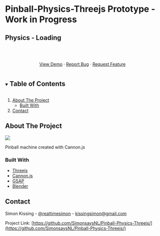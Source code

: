 # Pinball-Physics-Threejs Prototype - Work in Progress
## Physics - Loading

<br />
<p align="center">
    <br />
    <a href="https://raw.githack.com/SimonsaysNL/Pinball-Physics-Threejs/master/intro/index.html">View Demo</a>
    ·
    <a href="https://github.com/SimonsaysNL/Pinball-Physics-Threejs/issues">Report Bug</a>
    ·
    <a href="https://github.com/SimonsaysNL/Pinball-Physics-Threejs/issues">Request Feature</a>
  </p>
</p>



<!-- TABLE OF CONTENTS -->
<details open="open">
  <summary><h2 style="display: inline-block">Table of Contents</h2></summary>
  <ol>
    <li>
      <a href="#about-the-project">About The Project</a>
      <ul>
        <li><a href="#built-with">Built With</a></li>
      </ul>
    </li>
    <li><a href="#contact">Contact</a></li>
  </ol>
</details>



<!-- ABOUT THE PROJECT -->
## About The Project

![](mando-preview.gif)

Pinball machine created with Cannon.js


### Built With

* [Threejs](https://threejs.org/)
* [Cannon.js](https://github.com/schteppe/cannon.js)
* [GSAP](https://greensock.com/gsap/)
* [Blender](https://www.blender.org/)



<!-- CONTACT -->
## Contact


Simon Kissing - [@realtimesimon](https://twitter.com/realtimesimon) - kissingsimon@gmail.com

Project Link: [https://github.com/SimonsaysNL/Pinball-Physics-Threejs/](https://github.com/SimonsaysNL/Pinball-Physics-Threejs/)
